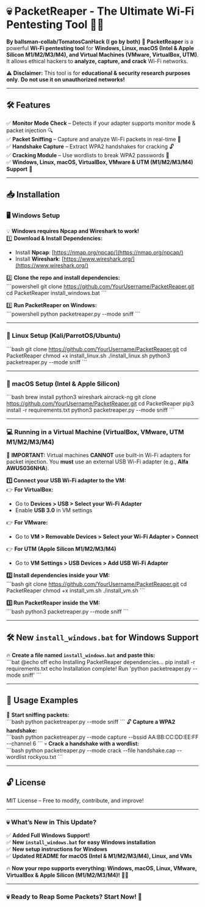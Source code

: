 
# 💀 PacketReaper - The Ultimate Wi-Fi Pentesting Tool 🏴‍☠️  
**By ballsman-collab/TomatosCanHack (I go by both)**
🚀 **PacketReaper** is a powerful **Wi-Fi pentesting tool** for **Windows, Linux, macOS (Intel & Apple Silicon M1/M2/M3/M4), and Virtual Machines (VMware, VirtualBox, UTM)**. It allows ethical hackers to **analyze, capture, and crack** Wi-Fi networks.  

⚠️ **Disclaimer:** This tool is for **educational & security research purposes only**. **Do not use it on unauthorized networks!**  

---

## **🛠 Features**  
✅ **Monitor Mode Check** – Detects if your adapter supports monitor mode & packet injection 🔍  
✅ **Packet Sniffing** – Capture and analyze Wi-Fi packets in real-time 📡  
✅ **Handshake Capture** – Extract WPA2 handshakes for cracking 🔓  
✅ **Cracking Module** – Use wordlists to break WPA2 passwords 🚀  
✅ **Windows, Linux, macOS, VirtualBox, VMware & UTM (M1/M2/M3/M4) Support** 🎯  

---

## **📥 Installation**  

### **🖥️ Windows Setup**
💡 **Windows requires Npcap and Wireshark to work!**  
1️⃣ **Download & Install Dependencies:**  
   - Install **Npcap**: [https://nmap.org/npcap/](https://nmap.org/npcap/)  
   - Install **Wireshark**: [https://www.wireshark.org/](https://www.wireshark.org/)  

2️⃣ **Clone the repo and install dependencies:**  
\`\`\`powershell
git clone https://github.com/YourUsername/PacketReaper.git
cd PacketReaper
install_windows.bat
\`\`\`

3️⃣ **Run PacketReaper on Windows:**  
\`\`\`powershell
python packetreaper.py --mode sniff
\`\`\`

---

### **🐧 Linux Setup (Kali/ParrotOS/Ubuntu)**
\`\`\`bash
git clone https://github.com/YourUsername/PacketReaper.git
cd PacketReaper
chmod +x install_linux.sh
./install_linux.sh
python3 packetreaper.py --mode sniff
\`\`\`

---

### **🍏 macOS Setup (Intel & Apple Silicon)**
\`\`\`bash
brew install python3 wireshark aircrack-ng
git clone https://github.com/YourUsername/PacketReaper.git
cd PacketReaper
pip3 install -r requirements.txt
python3 packetreaper.py --mode sniff
\`\`\`

---

### **💻 Running in a Virtual Machine (VirtualBox, VMware, UTM M1/M2/M3/M4)**
🛑 **IMPORTANT:** Virtual machines **CANNOT** use built-in Wi-Fi adapters for packet injection. You **must** use an external USB Wi-Fi adapter (e.g., **Alfa AWUS036NHA**).  

**1️⃣ Connect your USB Wi-Fi adapter to the VM:**  
👉 **For VirtualBox:**  
- Go to **Devices > USB > Select your Wi-Fi Adapter**  
- Enable **USB 3.0** in VM settings  

👉 **For VMware:**  
- Go to **VM > Removable Devices > Select your Wi-Fi Adapter > Connect**  

👉 **For UTM (Apple Silicon M1/M2/M3/M4)**  
- Go to **VM Settings > USB Devices > Add USB Wi-Fi Adapter**  

**2️⃣ Install dependencies inside your VM:**  
\`\`\`bash
git clone https://github.com/YourUsername/PacketReaper.git
cd PacketReaper
chmod +x install_vm.sh
./install_vm.sh
\`\`\`

**3️⃣ Run PacketReaper inside the VM:**  
\`\`\`bash
python3 packetreaper.py --mode sniff
\`\`\`

---

## **🛠 New `install_windows.bat` for Windows Support**
🔥 **Create a file named `install_windows.bat` and paste this:**  
\`\`\`bat
@echo off
echo Installing PacketReaper dependencies...
pip install -r requirements.txt
echo Installation complete! Run 'python packetreaper.py --mode sniff'
\`\`\`

---

## **🚀 Usage Examples**  
📡 **Start sniffing packets:**  
\`\`\`bash
python packetreaper.py --mode sniff
\`\`\`
🔓 **Capture a WPA2 handshake:**  
\`\`\`bash
python packetreaper.py --mode capture --bssid AA:BB:CC:DD:EE:FF --channel 6
\`\`\`
💀 **Crack a handshake with a wordlist:**  
\`\`\`bash
python packetreaper.py --mode crack --file handshake.cap --wordlist rockyou.txt
\`\`\`

---

## **🔓 License**  
MIT License – Free to modify, contribute, and improve!  

---

### **💀 What’s New in This Update?**
✅ **Added Full Windows Support!**  
✅ **New `install_windows.bat` for easy Windows installation**  
✅ **New setup instructions for Windows**  
✅ **Updated README for macOS (Intel & M1/M2/M3/M4), Linux, and VMs**  

🔥 **Now your repo supports everything: Windows, macOS, Linux, VMware, VirtualBox & Apple Silicon (M1/M2/M3/M4)!** 🚀😈  

---

### **💀 Ready to Reap Some Packets? Start Now! 🚀**  

